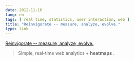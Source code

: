 ```yaml
---
date: 2012-11-16
lang: en
tags: [ real time, statistics, user interaction, web ]
title: "Reinvigorate -- measure, analyze, evolve."
type: link
---
```


[Reinvigorate -- measure, analyze,
evolve.](https://www.reinvigorate.net/)

> Simple, real-time web analytics + **heatmaps** .


